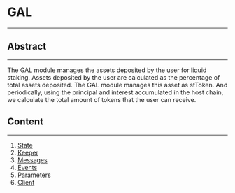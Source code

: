 # GAL

---

## Abstract

---
The GAL module manages the assets deposited by the user for liquid staking. 
Assets deposited by the user are calculated as the percentage of total assets deposited. 
The GAL module manages this asset as stToken. 
And periodically, using the principal and interest accumulated in the host chain, 
we calculate the total amount of tokens that the user can receive.

## Content

---
1. [State](./01_state.md)
2. [Keeper](./02_keepers.md)
3. [Messages](./03_messages.md)
4. [Events](./04_events.md)
5. [Parameters](./05_params.md)
6. [Client](./06_client.md)
